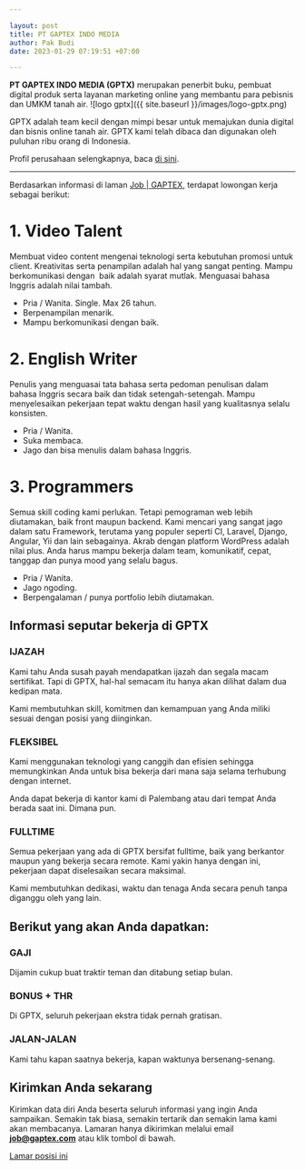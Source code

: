 ```yaml
---

layout: post
title: PT GAPTEX INDO MEDIA
author: Pak Budi
date: 2023-01-29 07:19:51 +07:00

---
```


**PT GAPTEX INDO MEDIA (GPTX)** merupakan penerbit buku, pembuat digital produk serta layanan marketing online yang membantu para pebisnis dan UMKM tanah air.
![logo gptx]({{ site.baseurl }}/images/logo-gptx.png)

GPTX adalah team kecil dengan mimpi besar untuk memajukan dunia digital dan bisnis online tanah air. GPTX kami telah dibaca dan digunakan oleh puluhan ribu orang di Indonesia.

Profil perusahaan selengkapnya, baca [di sini](https://gaptex.com/).

---

Berdasarkan informasi di laman [Job | GAPTEX](https://gaptex.com/job/), terdapat lowongan kerja sebagai berikut:

# 1. Video Talent

Membuat video content mengenai teknologi serta kebutuhan promosi untuk client. Kreativitas serta penampilan adalah hal yang sangat penting. Mampu berkomunikasi dengan  baik adalah syarat mutlak. Menguasai bahasa Inggris adalah nilai tambah.

- Pria / Wanita. Single. Max 26 tahun.
- Berpenampilan menarik.
- Mampu berkomunikasi dengan baik.

# 2. English Writer

Penulis yang menguasai tata bahasa serta pedoman penulisan dalam bahasa Inggris secara baik dan tidak setengah-setengah. Mampu menyelesaikan pekerjaan tepat waktu dengan hasil yang kualitasnya selalu konsisten.

- Pria / Wanita.
- Suka membaca.
- Jago dan bisa menulis dalam bahasa Inggris.

# 3. Programmers

Semua skill coding kami perlukan. Tetapi pemograman web lebih diutamakan, baik front maupun backend. Kami mencari yang sangat jago dalam satu Framework, terutama yang populer seperti CI, Laravel, Django,  Angular, Yii dan lain sebagainya. Akrab dengan platform WordPress adalah nilai plus. Anda harus mampu bekerja dalam team, komunikatif, cepat, tanggap dan punya mood yang selalu bagus.

- Pria / Wanita.
- Jago ngoding.
- Berpengalaman / punya portfolio lebih diutamakan.

## Informasi seputar bekerja di GPTX

### IJAZAH

Kami tahu Anda susah payah mendapatkan ijazah dan segala macam sertifikat. Tapi di GPTX, hal-hal semacam itu hanya akan dilihat dalam dua kedipan mata.

Kami membutuhkan skill, komitmen dan kemampuan yang Anda miliki sesuai dengan posisi yang diinginkan.

### FLEKSIBEL

Kami menggunakan teknologi yang canggih dan efisien sehingga memungkinkan Anda untuk bisa bekerja dari mana saja selama terhubung dengan internet.

Anda dapat bekerja di kantor kami di Palembang atau dari tempat Anda berada saat ini. Dimana pun.

### FULLTIME

Semua pekerjaan yang ada di GPTX bersifat fulltime, baik yang berkantor maupun yang bekerja secara remote. Kami yakin hanya dengan ini, pekerjaan dapat diselesaikan secara maksimal.

Kami membutuhkan dedikasi, waktu dan tenaga Anda secara penuh tanpa diganggu oleh yang lain.

## Berikut yang akan Anda dapatkan:

### GAJI

Dijamin cukup buat traktir teman dan ditabung setiap bulan.

### BONUS + THR

Di GPTX, seluruh pekerjaan ekstra tidak pernah gratisan.

### JALAN-JALAN

Kami tahu kapan saatnya bekerja, kapan waktunya bersenang-senang.

## Kirimkan Anda sekarang

Kirimkan data diri Anda beserta seluruh informasi yang ingin Anda sampaikan. Semakin tak biasa, semakin tertarik dan semakin lama kami akan membacanya. Lamaran hanya dikirimkan melalui email **job@gaptex.com** atau klik tombol di bawah.

<div class="apply"><a href="mailto:job@gaptex.com">Lamar posisi ini</a></div>
